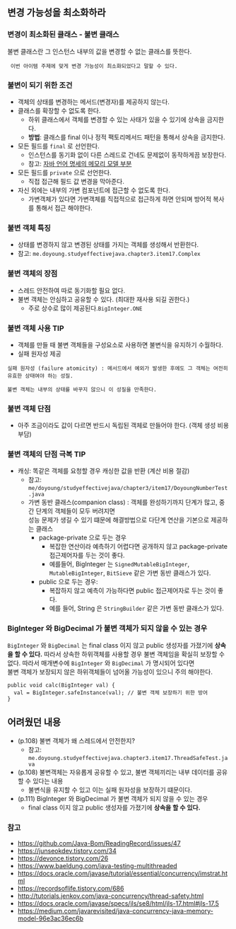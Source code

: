## 변경 가능성을 최소화하라

### 변경이 최소화된 클래스 - 불변 클래스

불변 클래스란 그 인스턴스 내부의 값을 변경할 수 없는 클래스를 뜻한다.

```
 이번 아이템 주제에 맞게 변경 가능성이 최소화되었다고 말할 수 있다.
```

### 불변이 되기 위한 조건

- 객체의 상태를 변경하는 메서드(변경자)를 제공하지 않는다.
- 클래스를 확장할 수 없도록 한다.
  - 하위 클래스에서 객체를 변경할 수 있는 사태가 있을 수 있기에 상속을 금지한다.
  - **방법**: 클래스를 final 이나 정적 팩토리메서드 패턴을 통해서 상속을 금지한다.
- 모든 필드를 `final` 로 선언한다.
  - 인스턴스를 동기화 없이 다른 스레드로 건네도 문제없이 동작하게끔 보장한다.
  - 참고: [자바 언어 명세의 메모리 모델 부분](https://docs.oracle.com/javase/specs/jls/se8/html/jls-17.html#jls-17.5)
- 모든 필드를 `private` 으로 선언한다.
  - 직접 접근해 필드 값 변경을 막아준다.
- 자신 외에는 내부의 가변 컴포넌트에 접근할 수 없도록 한다.
  - 가변객체가 있다면 가변객체를 직접적으로 접근하게 하면 안되며 방어적 복사를 통해서 접근 해야한다.

### 불변 객체 특징

- 상태를 변경하지 않고 변경된 상태를 가지는 객체를 생성해서 반환한다.
- 참고: `me.doyoung.studyeffectivejava.chapter3.item17.Complex`

### 불변 객체의 장점

- 스레드 안전하여 따로 동기화할 필요 없다.
- 불변 객체는 안심하고 공유할 수 있다. (최대한 재사용 되길 권한다.)
  - 주로 상수로 많이 제공된다.```BigInteger.ONE```

### 불변 객체 사용 TIP

- 객체를 만들 때 불변 객체들을 구성요소로 사용하면 불변식을 유지하기 수월하다.
- 실패 원자성 제공

```
실패 원자성 (failure atomicity) : 메서드에서 예외가 발생한 후에도 그 객체는 여전히 유효한 상태여야 하는 성질.

불변 객체는 내부의 상태를 바꾸지 않으니 이 성질을 만족한다.
```

### 불변 객체 단점

- 아주 조금이라도 값이 다르면 반드시 독립된 객체로 만들어야 한다. (객체 생성 비용 부담)

### 불변 객체의 단점 극복 TIP

- 캐싱: 똑같은 객체를 요청할 경우 캐싱한 값을 반환 (계산 비용 절감)
  - 참고: `me/doyoung/studyeffectivejava/chapter3/item17/DoyoungNumberTest.java`
  - 가변 동반 클래스(companion class) : 객체를 완성하기까지 단계가 많고, 중간 단계의 객체들이 모두 버려지면
    <br/> 성능 문제가 생길 수 있기 떄문에 해결방법으로 다단계 연산을 기본으로 제공하는 클래스
    - package-private 으로 두는 경우
      - 복잡한 연산이라 예측하기 어렵다면 공개하지 않고 package-private 접근제어자를 두는 것이 좋다.
      - 예를들어, BigInteger 는 `SignedMutableBigInteger`, `MutableBigInteger`, `BitSieve` 같은 가변 동반 클래스가 있다.
    - public 으로 두는 경우:
      - 복잡하지 않고 예측이 가능하다면 public 접근제어자로 두는 것이 좋다.
      - 예를 들어, String 은 `StringBuilder` 같은 가변 동반 클래스가 있다.

### BigInteger 와 BigDecimal 가 불변 객체가 되지 않을 수 있는 경우

`BigInteger` 와 `BigDecimal` 는 final class 이지 않고 public 생성자를 가졌기에 **상속을 할 수 있다.**
따라서 상속한 하위객체를 사용할 경우 불변 객체임을 확실히 보장할 수 없다. 따라서 매개변수에 `BigInteger` 와 `BigDecimal` 가 명시되어 있다면
<br/> 불변 객체가 보장되지 않은 하위객체들이 넘어올 가능성이 있으니 주의 해야한다.

```
public void calc(BigInteger val) {
  val = BigInteger.safeInstance(val); // 불변 객체 보장하기 위한 방어
}
```

## 어려웠던 내용

- (p.108) 불변 객체가 왜 스레드에서 안전한지?
  - 참고: `me.doyoung.studyeffectivejava.chapter3.item17.ThreadSafeTest.java`
- (p.108) 불변객체는 자유롭게 공유할 수 있고, 불변 객체끼리는 내부 데이터를 공유할 수 있다는 내용
  - 불변식을 유지할 수 있고 이는 실패 원자성을 보장하기 떄문이다.
- (p.111) BigInteger 와 BigDecimal 가 불변 객체가 되지 않을 수 있는 경우
  - final class 이지 않고 public 생성자를 가졌기에 **상속을 할 수 있다.**

### 참고

- https://github.com/Java-Bom/ReadingRecord/issues/47
- https://junseokdev.tistory.com/34
- https://devonce.tistory.com/26
- https://www.baeldung.com/java-testing-multithreaded
- https://docs.oracle.com/javase/tutorial/essential/concurrency/imstrat.html
- https://recordsoflife.tistory.com/686
- http://tutorials.jenkov.com/java-concurrency/thread-safety.html
- https://docs.oracle.com/javase/specs/jls/se8/html/jls-17.html#jls-17.5
- https://medium.com/javarevisited/java-concurrency-java-memory-model-96e3ac36ec6b

